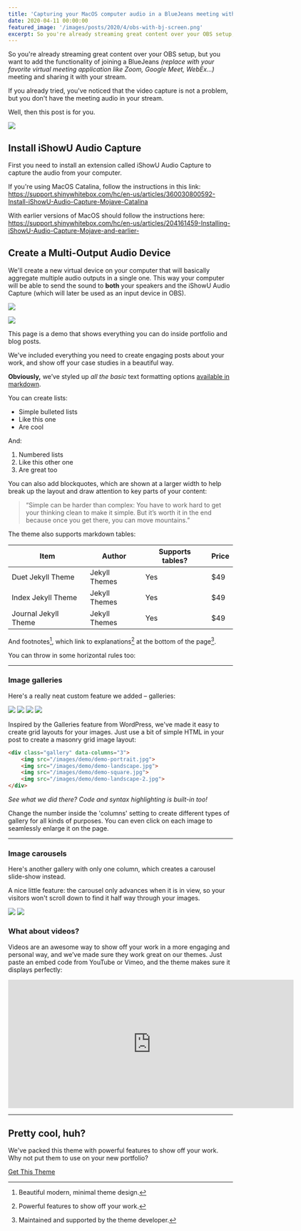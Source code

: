 ```yaml
---
title: 'Capturing your MacOS computer audio in a BlueJeans meeting with OBS'
date: 2020-04-11 00:00:00
featured_image: '/images/posts/2020/4/obs-with-bj-screen.png'
excerpt: So you're already streaming great content over your OBS setup, but you want to add the functionality of joining a BlueJeans *(replace with your favorite virtual meeting application like Zoom, Google Meet, WebEx...)* meeting and sharing it with your stream. If you already tried, you've noticed that the video capture is not a problem, but you don't have the meeting audio in your stream. Well, then this post is for you.
---
```


So you're already streaming great content over your OBS setup, but you want to add the functionality of joining a BlueJeans *(replace with your favorite virtual meeting application like Zoom, Google Meet, WebEx...)* meeting and sharing it with your stream.

If you already tried, you've noticed that the video capture is not a problem, but you don't have the meeting audio in your stream.

Well, then this post is for you.

![](/images/posts/2020/4/obs-with-bj-screen.png)

## Install iShowU Audio Capture

First you need to install an extension called iShowU Audio Capture to capture the audio from your computer.

If you're using MacOS Catalina, follow the instructions in this link: https://support.shinywhitebox.com/hc/en-us/articles/360030800592-Install-iShowU-Audio-Capture-Mojave-Catalina

With earlier versions of MacOS should follow the instructions here: https://support.shinywhitebox.com/hc/en-us/articles/204161459-Installing-iShowU-Audio-Capture-Mojave-and-earlier-

## Create a Multi-Output Audio Device

We'll create a new virtual device on your computer that will basically aggregate multiple audio outputs in a single one. This way your computer will be able to send the sound to **both** your speakers and the iShowU Audio Capture (which will later be used as an input device in OBS).

![](/images/posts/2020/4/create-multi-output-device.png)

![](/images/posts/2020/4/configure-multi-output-device.png)

This page is a demo that shows everything you can do inside portfolio and blog posts.

We've included everything you need to create engaging posts about your work, and show off your case studies in a beautiful way.

**Obviously,** we’ve styled up *all the basic* text formatting options [available in markdown](https://github.com/adam-p/markdown-here/wiki/Markdown-Cheatsheet).

You can create lists:

* Simple bulleted lists
* Like this one
* Are cool

And:

1. Numbered lists
2. Like this other one
3. Are great too

You can also add blockquotes, which are shown at a larger width to help break up the layout and draw attention to key parts of your content:

> “Simple can be harder than complex: You have to work hard to get your thinking clean to make it simple. But it’s worth it in the end because once you get there, you can move mountains.”

The theme also supports markdown tables:

| Item                 | Author        | Supports tables? | Price |
|----------------------|---------------|------------------|-------|
| Duet Jekyll Theme    | Jekyll Themes | Yes              | $49   |
| Index Jekyll Theme   | Jekyll Themes | Yes              | $49   |
| Journal Jekyll Theme | Jekyll Themes | Yes              | $49   |

And footnotes[^1], which link to explanations[^2] at the bottom of the page[^3].

[^1]: Beautiful modern, minimal theme design.
[^2]: Powerful features to show off your work.
[^3]: Maintained and supported by the theme developer.

You can throw in some horizontal rules too:

---

### Image galleries

Here's a really neat custom feature we added – galleries:

<div class="gallery" data-columns="3">
	<img src="/images/demo/demo-portrait.jpg">
	<img src="/images/demo/demo-landscape.jpg">
	<img src="/images/demo/demo-square.jpg">
	<img src="/images/demo/demo-landscape-2.jpg">
</div>

Inspired by the Galleries feature from WordPress, we've made it easy to create grid layouts for your images. Just use a bit of simple HTML in your post to create a masonry grid image layout:

```html
<div class="gallery" data-columns="3">
    <img src="/images/demo/demo-portrait.jpg">
    <img src="/images/demo/demo-landscape.jpg">
    <img src="/images/demo/demo-square.jpg">
    <img src="/images/demo/demo-landscape-2.jpg">
</div>
```

*See what we did there? Code and syntax highlighting is built-in too!*

Change the number inside the 'columns' setting to create different types of gallery for all kinds of purposes. You can even click on each image to seamlessly enlarge it on the page.

---

### Image carousels

Here's another gallery with only one column, which creates a carousel slide-show instead.

A nice little feature: the carousel only advances when it is in view, so your visitors won't scroll down to find it half way through your images.

<div class="gallery" data-columns="1">
	<img src="/images/demo/demo-landscape.jpg">
	<img src="/images/demo/demo-landscape-2.jpg">
</div>

### What about videos?

Videos are an awesome way to show off your work in a more engaging and personal way, and we’ve made sure they work great on our themes. Just paste an embed code from YouTube or Vimeo, and the theme makes sure it displays perfectly:

<iframe src="https://player.vimeo.com/video/203710832" width="640" height="288" frameborder="0" webkitallowfullscreen mozallowfullscreen allowfullscreen></iframe>

---

## Pretty cool, huh?

We've packed this theme with powerful features to show off your work. Why not put them to use on your new portfolio?

<a href="https://jekyllthemes.io/theme/journal-personal-jekyll-theme" class="button button--large">Get This Theme</a>
